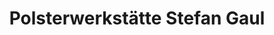---
title: "Polsterwerkstätte Stefan Gaul"
url: /leonberg/polsterwerkstaette-stefan-gaul/
shop: Möbel
---